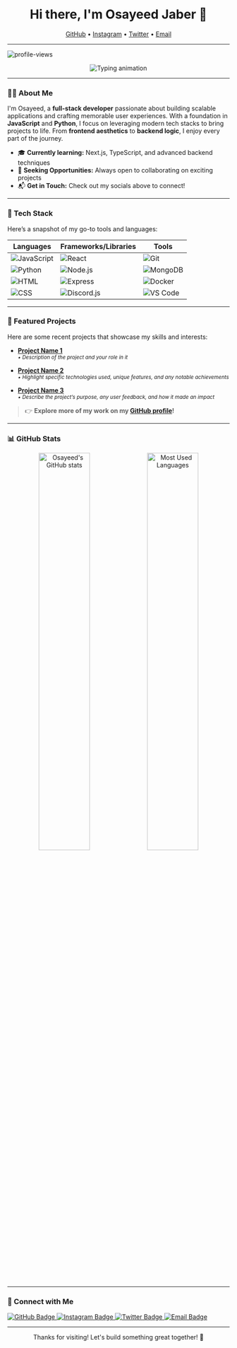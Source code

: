 <h1 align="center">Hi there, I'm Osayeed Jaber 👋</h1>
<p align="center">
    <a href="https://github.com/your-username">GitHub</a> •
    <a href="https://instagram.com/your-instagram">Instagram</a> •
    <a href="https://twitter.com/your-twitter">Twitter</a> •
    <a href="mailto:your-email@example.com">Email</a>
</p>

---

<img src="https://komarev.com/ghpvc/?username=your-username&color=blueviolet" alt="profile-views">

<p align="center">
  <img src="https://readme-typing-svg.demolab.com?font=Fira+Code&weight=500&size=20&duration=4000&pause=500&color=6D93F2&center=true&vCenter=true&width=500&lines=Developer+%7C+Full-stack+Enthusiast+%7C+Lifelong+Learner;Building+for+the+future...;Always+learning+something+new+💡" alt="Typing animation" />
</p>

---

### 👨‍💻 About Me

I'm Osayeed, a **full-stack developer** passionate about building scalable applications and crafting memorable user experiences. With a foundation in **JavaScript** and **Python**, I focus on leveraging modern tech stacks to bring projects to life. From **frontend aesthetics** to **backend logic**, I enjoy every part of the journey.

- 🎓 **Currently learning:** Next.js, TypeScript, and advanced backend techniques
- 💼 **Seeking Opportunities:** Always open to collaborating on exciting projects
- 📬 **Get in Touch:** Check out my socials above to connect!

---

### 🚀 Tech Stack

Here’s a snapshot of my go-to tools and languages:

| Languages   | Frameworks/Libraries     | Tools            |
|-------------|---------------------------|------------------|
| ![JavaScript](https://img.shields.io/badge/-JavaScript-F7DF1E?style=flat-square&logo=javascript&logoColor=333) | ![React](https://img.shields.io/badge/-React-61DAFB?style=flat-square&logo=react&logoColor=333) | ![Git](https://img.shields.io/badge/-Git-F05032?style=flat-square&logo=git&logoColor=white) |
| ![Python](https://img.shields.io/badge/-Python-3776AB?style=flat-square&logo=python&logoColor=white) | ![Node.js](https://img.shields.io/badge/-Node.js-339933?style=flat-square&logo=node.js&logoColor=white) | ![MongoDB](https://img.shields.io/badge/-MongoDB-47A248?style=flat-square&logo=mongodb&logoColor=white) |
| ![HTML](https://img.shields.io/badge/-HTML5-E34F26?style=flat-square&logo=html5&logoColor=white) | ![Express](https://img.shields.io/badge/-Express-000000?style=flat-square&logo=express&logoColor=white) | ![Docker](https://img.shields.io/badge/-Docker-2496ED?style=flat-square&logo=docker&logoColor=white) |
| ![CSS](https://img.shields.io/badge/-CSS3-1572B6?style=flat-square&logo=css3&logoColor=white) | ![Discord.js](https://img.shields.io/badge/-Discord.js-5865F2?style=flat-square&logo=discord&logoColor=white) | ![VS Code](https://img.shields.io/badge/-VS_Code-007ACC?style=flat-square&logo=visual-studio-code&logoColor=white) |

---

### 📌 Featured Projects

Here are some recent projects that showcase my skills and interests:

- **[Project Name 1](https://github.com/your-username/project-name-1)**  
  <sub><i>• Description of the project and your role in it</i></sub>
  
- **[Project Name 2](https://github.com/your-username/project-name-2)**  
  <sub><i>• Highlight specific technologies used, unique features, and any notable achievements</i></sub>
  
- **[Project Name 3](https://github.com/your-username/project-name-3)**  
  <sub><i>• Describe the project’s purpose, any user feedback, and how it made an impact</i></sub>

> 👉 **Explore more of my work on my [GitHub profile](https://github.com/your-username)!**

---

### 📊 GitHub Stats

<p align="center">
  <img src="https://github-readme-stats.vercel.app/api?username=your-username&show_icons=true&theme=radical" alt="Osayeed's GitHub stats" width="48%" />
  <img src="https://github-readme-stats.vercel.app/api/top-langs/?username=your-username&layout=compact&theme=radical" alt="Most Used Languages" width="48%" />
</p>

---

### 📢 Connect with Me

<a href="https://github.com/your-username">
  <img src="https://img.shields.io/badge/GitHub-181717?style=flat-square&logo=github&logoColor=white" alt="GitHub Badge" />
</a>
<a href="https://instagram.com/your-instagram">
  <img src="https://img.shields.io/badge/Instagram-E1306C?style=flat-square&logo=instagram&logoColor=white" alt="Instagram Badge" />
</a>
<a href="https://twitter.com/your-twitter">
  <img src="https://img.shields.io/badge/Twitter-1DA1F2?style=flat-square&logo=twitter&logoColor=white" alt="Twitter Badge" />
</a>
<a href="mailto:your-email@example.com">
  <img src="https://img.shields.io/badge/Email-D14836?style=flat-square&logo=gmail&logoColor=white" alt="Email Badge" />
</a>

---

<p align="center">Thanks for visiting! Let's build something great together! 🚀</p>
